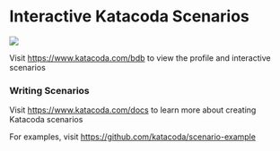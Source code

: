 # Interactive Katacoda Scenarios

[![](http://shields.katacoda.com/katacoda/bdb/count.svg)](https://www.katacoda.com/bdb "Get your profile on Katacoda.com")

Visit https://www.katacoda.com/bdb to view the profile and interactive scenarios

### Writing Scenarios
Visit https://www.katacoda.com/docs to learn more about creating Katacoda scenarios

For examples, visit https://github.com/katacoda/scenario-example
